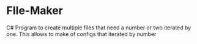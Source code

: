# FIle-Maker
C# Program to create multiple files that need a number or two iterated by one. This allows to make of configs that iterated by number

